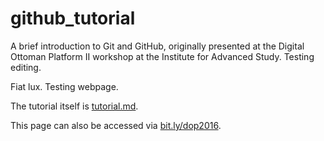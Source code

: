 # github_tutorial
A brief introduction to Git and GitHub, originally presented at the Digital Ottoman Platform II workshop at the Institute for Advanced Study.  Testing editing.  

Fiat lux. Testing webpage. 

The tutorial itself is [tutorial.md](tutorial.md).

This page can also be accessed via [bit.ly/dop2016](bit.ly/dop2016).
